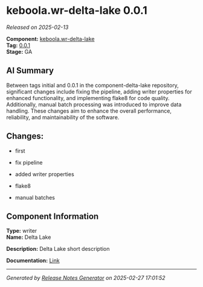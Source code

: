 # keboola.wr-delta-lake 0.0.1

_Released on 2025-02-13_

**Component:** [keboola.wr-delta-lake](https://github.com/keboola/component-delta-lake)  
**Tag:** [0.0.1](https://github.com/keboola/component-delta-lake/releases/tag/0.0.1)  
**Stage:** GA  


## AI Summary
Between tags initial and 0.0.1 in the component-delta-lake repository, significant changes include fixing the pipeline, adding writer properties for enhanced functionality, and implementing flake8 for code quality. Additionally, manual batch processing was introduced to improve data handling. These changes aim to enhance the overall performance, reliability, and maintainability of the software.



## Changes:



- first 






- fix pipeline 




- added writer properties 




- flake8 




- manual batches 






## Component Information
**Type:** writer  
**Name:** Delta Lake  

**Description:** Delta Lake short description  


**Documentation:** [Link](https://github.com/keboola/component-delta-lake.git/blob/master/README.md)  



---
_Generated by [Release Notes Generator](https://github.com/keboola/release-notes-generator) on 2025-02-27 17:01:52_ 